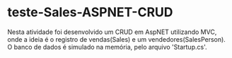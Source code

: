 # teste-Sales-ASPNET-CRUD

Nesta atividade foi desenvolvido um CRUD em AspNET utilizando MVC, onde a ideia é o registro de vendas(Sales) e um vendedores(SalesPerson). O banco de dados é simulado na memória, pelo arquivo 'Startup.cs'.

